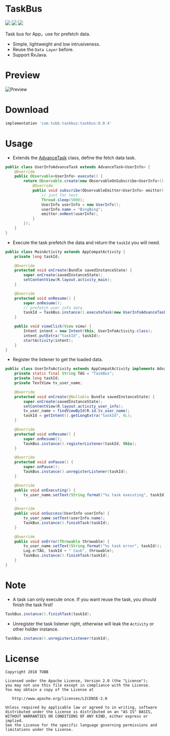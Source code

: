 # TaskBus
![](https://img.shields.io/badge/minSdkVersion-14-brightgreen.svg) ![](https://img.shields.io/badge/release-v0.0.4-brightgreen.svg) [![](https://img.shields.io/badge/license-Apache%202-lightgrey.svg)](https://www.apache.org/licenses/LICENSE-2.0.html)

Task bus for App，use for prefetch data.
- Simple, lightweight and low intrusiveness.
- Reuse the `Data Layer` before.
- Support RxJava. 

# Preview
![Preview](https://github.com/TUBB/TaskBus/blob/master/art/preview.gif)

# Download
```groovy
implementation 'com.tubb.taskbus:taskbus:0.0.4'
```

# Usage
- Extends the [AdvanceTask](https://github.com/TUBB/TaskBus/blob/master/library/src/main/java/com/tubb/taskbus/AdvanceTask.java) class, define the fetch data task.
```java
public class UserInfoAdvanceTask extends AdvanceTask<UserInfo> {
    @Override
    public Observable<UserInfo> execute() {
        return Observable.create(new ObservableOnSubscribe<UserInfo>() {
            @Override
            public void subscribe(ObservableEmitter<UserInfo> emitter) throws Exception {
                // just for test
                Thread.sleep(5000);
                UserInfo userInfo = new UserInfo();
                userInfo.name = "BingBing";
                emitter.onNext(userInfo);
            }
        });
    }
}
```
- Execute the task prefetch the data and return the `taskId` you will need.
```java
public class MainActivity extends AppCompatActivity {
    private long taskId;

    @Override
    protected void onCreate(Bundle savedInstanceState) {
        super.onCreate(savedInstanceState);
        setContentView(R.layout.activity_main);
    }

    @Override
    protected void onResume() {
        super.onResume();
        // prefetch user info data
        taskId = TaskBus.instance().executeTask(new UserInfoAdvanceTask());
    }

    public void viewClick(View view) {
        Intent intent = new Intent(this, UserInfoActivity.class);
        intent.putExtra("taskId", taskId);
        startActivity(intent);
    }
}
```
- Register the listener to get the loaded data.
```java
public class UserInfoActivity extends AppCompatActivity implements AdvanceTask.Listener<UserInfo> {
    private static final String TAG = "TaskBus";
    private long taskId;
    private TextView tv_user_name;

    @Override
    protected void onCreate(@Nullable Bundle savedInstanceState) {
        super.onCreate(savedInstanceState);
        setContentView(R.layout.activity_user_info);
        tv_user_name = findViewById(R.id.tv_user_name);
        taskId = getIntent().getLongExtra("taskId", 0L);
    }

    @Override
    protected void onResume() {
        super.onResume();
        TaskBus.instance().registerListener(taskId, this);
    }

    @Override
    protected void onPause() {
        super.onPause();
        TaskBus.instance().unregisterListener(taskId);
    }

    @Override
    public void onExecuting() {
        tv_user_name.setText(String.format("%s task executing", taskId));
    }

    @Override
    public void onSuccess(UserInfo userInfo) {
        tv_user_name.setText(userInfo.name);
        TaskBus.instance().finishTask(taskId);
    }

    @Override
    public void onError(Throwable throwable) {
        tv_user_name.setText(String.format("%s task error", taskId));
        Log.e(TAG, taskId + " task", throwable);
        TaskBus.instance().finishTask(taskId);
    }
}
```
# Note
- A task can only execute once. If you want reuse the task, you should finish the task first!
```java
TaskBus.instance().finishTask(taskId);
```
- Unregister the task listener right, otherwise will leak the `Activity` or other holder instance.
```java
TaskBus.instance().unregisterListener(taskId);
```

# License

    Copyright 2018 TUBB

    Licensed under the Apache License, Version 2.0 (the "License");
    you may not use this file except in compliance with the License.
    You may obtain a copy of the License at

       http://www.apache.org/licenses/LICENSE-2.0

    Unless required by applicable law or agreed to in writing, software
    distributed under the License is distributed on an "AS IS" BASIS,
    WITHOUT WARRANTIES OR CONDITIONS OF ANY KIND, either express or implied.
    See the License for the specific language governing permissions and
    limitations under the License.